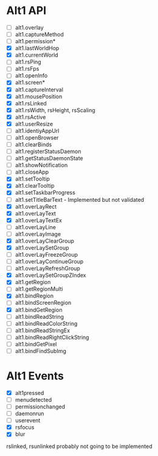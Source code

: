 # Alt1 API

- [ ] alt1.overlay
- [ ] alt1.captureMethod
- [ ] alt1.permission*
- [x] alt1.lastWorldHop
- [x] alt1.currentWorld
- [ ] alt1.rsPing
- [ ] alt1.rsFps
- [ ] alt1.openInfo
- [x] alt1.screen*
- [x] alt1.captureInterval
- [x] alt1.mousePosition
- [x] alt1.rsLinked
- [x] alt1.rsWidth, rsHeight, rsScaling
- [x] alt1.rsActive
- [x] alt1.userResize
- [ ] alt1.identiyAppUrl
- [ ] alt1.openBrowser
- [ ] alt1.clearBinds
- [ ] alt1.registerStatusDaemon
- [ ] alt1.getStatusDaemonState
- [ ] alt1.showNotification
- [ ] alt1.closeApp
- [x] alt1.setTooltip
- [x] alt1.clearTooltip
- [x] alt1.setTaskbarProgress
- [ ] alt1.setTitleBarText - Implemented but not validated
- [x] alt1.overLayRect
- [x] alt1.overLayText
- [x] alt1.overLayTextEx
- [ ] alt1.overLayLine
- [ ] alt1.overLayImage
- [x] alt1.overLayClearGroup
- [x] alt1.overLaySetGroup
- [ ] alt1.overLayFreezeGroup
- [ ] alt1.overLayContinueGroup
- [ ] alt1.overLayRefreshGroup
- [x] alt1.overLaySetGroupZIndex
- [x] alt1.getRegion
- [ ] alt1.getRegionMulti
- [x] alt1.bindRegion
- [ ] alt1.bindScreenRegion
- [x] alt1.bindGetRegion
- [ ] alt1.bindReadString
- [ ] alt1.bindReadColorString
- [ ] alt1.bindReadStringEx
- [ ] alt1.bindReadRightClickString
- [ ] alt1.bindGetPixel
- [ ] alt1.bindFindSubImg

# Alt1 Events

- [x] alt1pressed
- [ ] menudetected
- [ ] permissionchanged
- [ ] daemonrun
- [ ] userevent
- [x] rsfocus
- [x] blur

rslinked, rsunlinked probably not going to be implemented

